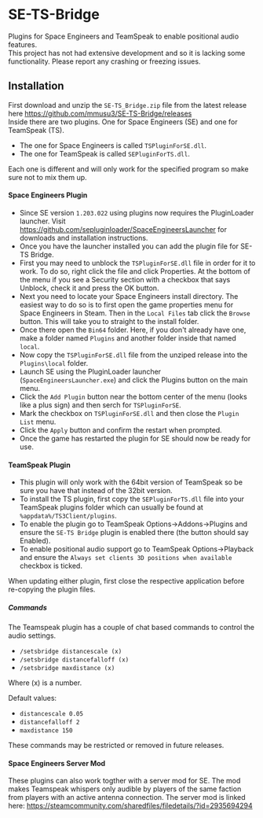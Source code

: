 # SE-TS-Bridge
Plugins for Space Engineers and TeamSpeak to enable positional audio features.  
This project has not had extensive development and so it is lacking some functionality. Please report any crashing or freezing issues.  

## Installation
First download and unzip the `SE-TS_Bridge.zip` file from the latest release here https://github.com/mmusu3/SE-TS-Bridge/releases  
Inside there are two plugins. One for Space Engineers (SE) and one for TeamSpeak (TS).  
- The one for Space Engineers is called `TSPluginForSE.dll`.
- The one for TeamSpeak is called `SEPluginForTS.dll`.

Each one is different and will only work for the specified program so make sure not to mix them up.  

#### Space Engineers Plugin
* Since SE version `1.203.022` using plugins now requires the PluginLoader launcher. Visit https://github.com/sepluginloader/SpaceEngineersLauncher for downloads and installation instructions.  
* Once you have the launcher installed you can add the plugin file for SE-TS Bridge.
* First you may need to unblock the `TSPluginForSE.dll` file in order for it to work. To do so, right click the file and click Properties. At the bottom of the menu if you see a Security section with a checkbox that says Unblock, check it and press the OK button.  
* Next you need to locate your Space Engineers install directory. The easiest way to do so is to first open the game properties menu for Space Engineers in Steam. Then in the `Local Files` tab click the `Browse` button. This will take you to straight to the install folder.  
* Once there open the `Bin64` folder. Here, if you don't already have one, make a folder named `Plugins` and another folder inside that named `local`.  
* Now copy the `TSPluginForSE.dll` file from the unziped release into the `Plugins\local` folder.  
* Launch SE using the PluginLoader launcher (`SpaceEngineersLauncher.exe`) and click the Plugins button on the main menu.  
* Click the `Add Plugin` button near the bottom center of the menu (looks like a plus sign) and then serch for `TSPluginForSE`.  
* Mark the checkbox on `TSPluginForSE.dll` and then close the `Plugin List` menu.  
* Click the `Apply` button and confirm the restart when prompted.  
* Once the game has restarted the plugin for SE should now be ready for use.  

#### TeamSpeak Plugin
* This plugin will only work with the 64bit version of TeamSpeak so be sure you have that instead of the 32bit version.  
* To install the TS plugin, first copy the `SEPluginForTS.dll` file into your TeamSpeak plugins folder which can usually be found at `%appdata%/TS3Client/plugins`.  
* To enable the plugin go to TeamSpeak Options->Addons->Plugins and ensure the `SE-TS Bridge` plugin is enabled there (the button should say Enabled).  
* To enable positional audio support go to TeamSpeak Options->Playback and ensure the `Always set clients 3D positions when available` checkbox is ticked.  

When updating either plugin, first close the respective application before re-copying the plugin files.  

##### Commands
The Teamspeak plugin has a couple of chat based commands to control the audio settings.

* `/setsbridge distancescale (x)`
* `/setsbridge distancefalloff (x)`
* `/setsbridge maxdistance (x)`

Where (x) is a number.

Default values:  
* `distancescale 0.05`
* `distancefalloff 2`
* `maxdistance 150`

These commands may be restricted or removed in future releases.

#### Space Engineers Server Mod
These plugins can also work togther with a server mod for SE. The mod makes Teamspeak whispers only audible by players of the same faction from players with an active antenna connection.
The server mod is linked here: https://steamcommunity.com/sharedfiles/filedetails/?id=2935694294

